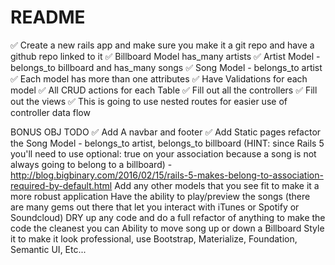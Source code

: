 # README

✅ Create a new rails app and make sure you make it a git repo and have a github repo linked to it
✅ Billboard Model   has_many artists
✅ Artist Model - belongs_to billboard  and has_many songs
✅ Song Model - belongs_to artist
✅ Each model has more than one attributes
✅ Have Validations for each model
✅ All CRUD actions for each Table
✅ Fill out all the controllers
✅ Fill out the views
✅ This is going to use nested routes for easier use of controller data flow

BONUS OBJ  TODO
✅ Add A navbar and footer
✅ Add Static pages
refactor the Song Model - belongs_to artist, belongs_to billboard (HINT: since Rails 5 you'll need to use optional: true on your association because a song is not always going to belong to a billboard) - http://blog.bigbinary.com/2016/02/15/rails-5-makes-belong-to-association-required-by-default.html
Add any other models that you see fit to make it a more robust application
Have the ability to play/preview the songs (there are many gems out there that let you interact with iTunes or Spotify or Soundcloud)
DRY up any code and do a full refactor of anything to make the code the cleanest you can
Ability to move song up or down a Billboard
Style it to make it look professional, use Bootstrap, Materialize, Foundation, Semantic UI, Etc...


